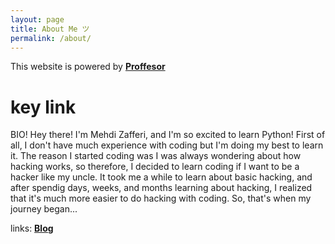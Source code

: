 ```yaml
---
layout: page
title: About Me ツ
permalink: /about/
---
```


This website is powered by **[Proffesor](https://github.com/fastai/fastpages)**
# key link

BIO!
 Hey there! I'm Mehdi Zafferi, and I'm so excited to learn Python!
 First of all, I don't have much experience with coding but I'm doing my best to learn it. The reason I started coding was I was always wondering about how hacking works, so therefore, I decided to learn coding if I want to be a hacker like my uncle. It took me a while to learn about basic hacking, and after spendig days, weeks, and months learning about hacking, I realized that it's much more easier to do hacking with coding. So, that's when my journey began...
 
 links:
 **[Blog](https://mehdizafferi.github.io/web/about/)** 
